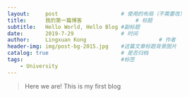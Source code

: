 ```yaml
---
layout:     post   				    # 使用的布局（不需要改）
title:      我的第一篇博客 				# 标题 
subtitle:   Hello World, Hello Blog #副标题
date:       2019-7-29 				# 时间
author:     Lingxuan Kong 						# 作者
header-img: img/post-bg-2015.jpg 	#这篇文章标题背景图片
catalog: true 						# 是否归档
tags: 								#标签
    - University
---
```


> Here we are! This is my first blog
